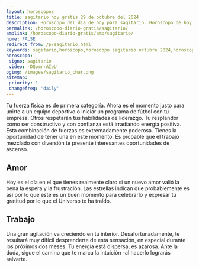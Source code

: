 ```yaml
---
layout: horoscopos
title: sagitario hoy gratis 29 de octubre del 2024 
description: Horóscopo del dia de hoy para sagitario. Horoscopo de hoy 29 de octubre del 2024. Las predicciones de amor, trabajo, vida personal gratis.
permalink: /horoscopo-diario-gratis/sagitario/
amplink: /horoscopo-diario-gratis/amp/sagitario/
home: FALSE
redirect_from: /p/sagitario.html
keywords: sagitario,horoscopo,horoscopo sagitario octubre 2024,horoscopo sagitario hoy,tarot sagitario octubre 2024,horoscopo sagitario,tarot sagitario hoy,horoscopo de hoy,horoscopo diario,tarot del amor,horoscopo de hoy sagitario,horoscopo diario del tarot, Horoscopo de hoy sagitario 29 de octubre del 2024,horóscopo del día, el horoscopo de hoy
horoscopo:
 signo: sagitario
 video: -DQpmrrAIeU
ogimg: /images/sagitario_char.png
sitemap:
 priority: 1
 changefreq: 'daily'
---
```



Tu fuerza física es de primera categoría. Ahora es el momento justo para unirte a un equipo deportivo o iniciar un programa de fútbol con tu empresa. Otros respetarán tus habilidades de liderazgo. Tu resplandor como ser constructivo y con confianza está irradiando energía positiva. Esta combinación de fuerzas es extremadamente poderosa. Tienes la oportunidad de tener una en este momento. Es probable que el trabajo mezclado con diversión te presente interesantes oportunidades de ascenso.

## Amor

Hoy es el día en el que tienes realmente claro si un nuevo amor valió la pena la espera y la frustración. Las estrellas indican que probablemente es así por lo que este es un buen momento para celebrarlo y expresar tu gratitud por lo que el Universo te ha traído.

## Trabajo

Una gran agitación va creciendo en tu interior. Desafortunadamente, te resultará muy difícil desprenderte de esta sensación, en especial durante los próximos dos meses. Tu energía está dispersa, es azarosa. Ante la duda, sigue el camino que te marca la intuición -al hacerlo lograrás salvarte.
